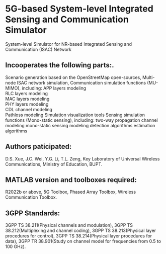 # 5G-based System-level Integrated Sensing and Communication Simulator
System-level Simulator for NR-based Integrated Sensing and Communication (ISAC) Network

## Incooperates the following parts:.
  Scenario generation based on the OpenStreetMap open-sources,
  Multi-node ISAC network simulation,
  Communication simulation functions (MU-MIMO), including:
       APP layers modeling<br>
       RLC layers modeling<br>
       MAC layers modeling<br>
       PHY layers modeling<br>
       CDL channel modeling<br>
       Pathloss modeling
       Simulation visualization tools
  Sensing simulation functions (Mono-static sensing), including:
       two-way propagation channel modeling
       mono-static sensing modeling
       detection algorithms
       estimation algorithms

## Authors paticipated:
D.S. Xue, J.C. Wei, Y.G. Li, T.L. Zeng, 
Key Laboratory of Universal Wireless Communications, Ministry of Education, BUPT.


## MATLAB version and toolboxes required: 
R2022b or above,
5G Toolbox, Phased Array Toolbox, Wireless Communication Toolbox.


## 3GPP Standards:
3GPP TS 38.211(Physical channels and modulation), 
3GPP TS 38.212(Multiplexing and channel coding), 
3GPP TS 38.213(Physical layer procedures for control), 
3GPP TS 38.214(Physical layer procedures for data), 
3GPP TR 38.901(Study on channel model for frequencies from 0.5 to 100 GHz).

